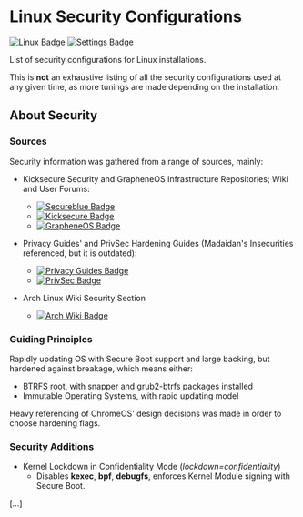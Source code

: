 # Linux Security Configurations
[![Linux Badge](https://img.shields.io/badge/Made_for_Linux-black?logo=linux&logoColor=black&labelColor=white)](https://distrowatch.com/dwres.php?resource=popularity)
![Settings Badge](https://custom-icon-badges.demolab.com/badge/Security_Configs-firebrick?logo=shield&logoSource=feather&logoColor=firebrick&labelColor=white)

List of security configurations for Linux installations.

This is **not** an exhaustive listing of all the security configurations used at any given time, as more tunings are made depending on the installation.

## About Security
### Sources
Security information was gathered from a range of sources, mainly:
- Kicksecure Security and GrapheneOS Infrastructure Repositories; Wiki and User Forums:
  - [![Secureblue Badge](https://custom-icon-badges.demolab.com/badge/Secureblue_|_Config-51A2DA?logo=lock&logoColor=51A2DA&labelColor=white)](https://github.com/secureblue/secureblue/tree/live/config/files/usr/etc)
  - [![Kicksecure Badge](https://custom-icon-badges.demolab.com/badge/Kicksecure_|_Security_Misc-blue?logo=lock&logoColor=blue&labelColor=white)](https://github.com/Kicksecure/security-misc)
  - [![GrapheneOS Badge](https://img.shields.io/badge/GrapheneOS_|_Infrastructure-0053A3?logo=grapheneos&logoColor=0053A3&labelColor=white)](https://github.com/GrapheneOS/infrastructure)

- Privacy Guides' and PrivSec Hardening Guides (Madaidan's Insecurities referenced, but it is outdated):
  - [![Privacy Guides Badge](https://custom-icon-badges.demolab.com/badge/Privacy_Guides_|_Linux_Hardening-goldenrod?logo=shield-lock&logoColor=goldenrod&labelColor=white)](https://blog.privacyguides.org/2022/04/22/linux-system-hardening/)
  - [![PrivSec Badge](https://custom-icon-badges.demolab.com/badge/PrivSec_|_Desktop_Linux_Hardening-black?logo=lock&logoColor=black&labelColor=white)](https://privsec.dev/posts/linux/desktop-linux-hardening/)

- Arch Linux Wiki Security Section
  - [![Arch Wiki Badge](https://img.shields.io/badge/Arch_Wiki_|_Security-1793D1?logo=archlinux&labelColor=white)](https://wiki.archlinux.org/title/security)

### Guiding Principles
Rapidly updating OS with Secure Boot support and large backing, but hardened against breakage, which means either:
- BTRFS root, with snapper and grub2-btrfs packages installed
- Immutable Operating Systems, with rapid updating model

Heavy referencing of ChromeOS' design decisions was made in order to choose hardening flags.

### Security Additions
- Kernel Lockdown in Confidentiality Mode (_lockdown=confidentiality_)
  - Disables **kexec**, **bpf**, **debugfs**, enforces Kernel Module signing with Secure Boot.

[...]
